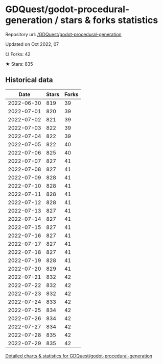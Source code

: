 # GDQuest/godot-procedural-generation / stars & forks statistics

Repository url: [/GDQuest/godot-procedural-generation](https://github.com/GDQuest/godot-procedural-generation)

Updated on Oct 2022, 07

☋ Forks: 42

★ Stars: 835

## Historical data
| Date | Stars | Forks |
|------|-------|-------|
| 2022-06-30 | 819 | 39 | 
| 2022-07-01 | 820 | 39 | 
| 2022-07-02 | 821 | 39 | 
| 2022-07-03 | 822 | 39 | 
| 2022-07-04 | 822 | 39 | 
| 2022-07-05 | 822 | 40 | 
| 2022-07-06 | 825 | 40 | 
| 2022-07-07 | 827 | 41 | 
| 2022-07-08 | 827 | 41 | 
| 2022-07-09 | 828 | 41 | 
| 2022-07-10 | 828 | 41 | 
| 2022-07-11 | 828 | 41 | 
| 2022-07-12 | 828 | 41 | 
| 2022-07-13 | 827 | 41 | 
| 2022-07-14 | 827 | 41 | 
| 2022-07-15 | 827 | 41 | 
| 2022-07-16 | 827 | 41 | 
| 2022-07-17 | 827 | 41 | 
| 2022-07-18 | 827 | 41 | 
| 2022-07-19 | 828 | 41 | 
| 2022-07-20 | 829 | 41 | 
| 2022-07-21 | 832 | 42 | 
| 2022-07-22 | 832 | 42 | 
| 2022-07-23 | 832 | 42 | 
| 2022-07-24 | 833 | 42 | 
| 2022-07-25 | 834 | 42 | 
| 2022-07-26 | 834 | 42 | 
| 2022-07-27 | 834 | 42 | 
| 2022-07-28 | 835 | 42 | 
| 2022-07-29 | 835 | 42 | 


[Detailed charts & statistics for GDQuest/godot-procedural-generation](https://reviewgithub.com/rep/GDQuest/godot-procedural-generation)
